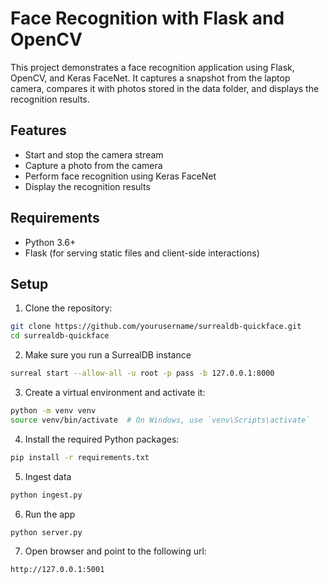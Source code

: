 # Face Recognition with Flask and OpenCV

This project demonstrates a face recognition application using Flask, OpenCV, and Keras FaceNet. It captures a snapshot from the laptop camera, compares it with photos stored in the data folder, and displays the recognition results.

## Features

- Start and stop the camera stream
- Capture a photo from the camera
- Perform face recognition using Keras FaceNet
- Display the recognition results

## Requirements

- Python 3.6+
- Flask (for serving static files and client-side interactions)

## Setup

1. Clone the repository:

```bash
git clone https://github.com/yourusername/surrealdb-quickface.git
cd surrealdb-quickface
```

2. Make sure you run a SurrealDB instance

```bash
surreal start --allow-all -u root -p pass -b 127.0.0.1:8000
```

3. Create a virtual environment and activate it:

```bash
python -m venv venv
source venv/bin/activate  # On Windows, use `venv\Scripts\activate`
```

4. Install the required Python packages:

```bash
pip install -r requirements.txt
```

5. Ingest data

```bash
python ingest.py
```

6. Run the app

```bash
python server.py
```

7. Open browser and point to the following url:

```bash
http://127.0.0.1:5001
```
